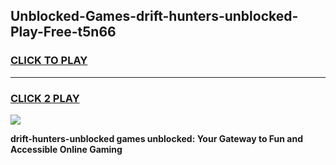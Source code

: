 
## Unblocked-Games-drift-hunters-unblocked-Play-Free-t5n66
<h3>
<a href="https://premium76.site?title=drift-hunters-unblocked&ref=21A">CLICK TO PLAY</a></h3>
<hr>

<h3>
<a href="https://premium76.site?title=drift-hunters-unblocked&ref=21A">CLICK 2 PLAY</a>
  
</h3>

<a href="https://premium76.site?title=drift-hunters-unblocked&ref=21A"><img src="https://clearcache.store/games.png"></a>


**drift-hunters-unblocked games unblocked: Your Gateway to Fun and Accessible Online Gaming**

